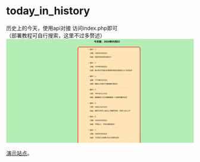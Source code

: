 # today_in_history
历史上的今天，使用api对接
访问index.php即可
<br>
（部署教程可自行搜索，这里不过多赘述）
<br>
![图片](img/tih.png "演示图片")
<br>

[演示站点](http://blue.hp2.hpnu.cn/day/index.php "演示站点")。
